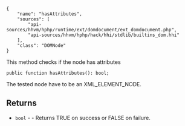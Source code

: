 ``` yamlmeta
{
    "name": "hasAttributes",
    "sources": [
        "api-sources/hhvm/hphp/runtime/ext/domdocument/ext_domdocument.php",
        "api-sources/hhvm/hphp/hack/hhi/stdlib/builtins_dom.hhi"
    ],
    "class": "DOMNode"
}
```




This method checks if the node has attributes




``` Hack
public function hasAttributes(): bool;
```




The tested node have to be
an XML_ELEMENT_NODE.




## Returns




+ ` bool ` - - Returns TRUE on success or FALSE on failure.
<!-- HHAPIDOC -->
